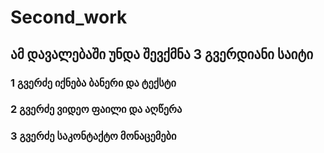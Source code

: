 # Second_work

## ამ დავალებაში უნდა შევქმნა 3 გვერდიანი საიტი

### 1 გვერძე იქნება ბანერი და ტექსტი
### 2 გვერძე ვიდეო ფაილი და აღწერა
### 3 გვერძე საკონტაქტო მონაცემები